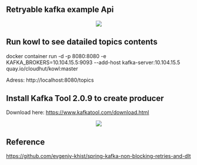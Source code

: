 ## Retryable kafka example Api
<p align=center>
  <img src="https://www.teahub.io/photos/full/277-2774413_website-under-construction-hd.jpg" />
</p>

## Run kowl to see datailed topics contents
docker container run -d -p 8080:8080 -e KAFKA_BROKERS=10.104.15.5:9093 --add-host kafka-server:10.104.15.5 quay.io/cloudhut/kowl:master

Adress: http://localhost:8080/topics

## Install Kafka Tool 2.0.9 to create producer
Download here: https://www.kafkatool.com/download.html

<p align=center>
  <img src="https://user-images.githubusercontent.com/42948627/146277985-6f795dd8-efe9-4803-a3a5-532cf73513d2.png" />
</p>

## Reference
https://github.com/evgeniy-khist/spring-kafka-non-blocking-retries-and-dlt

